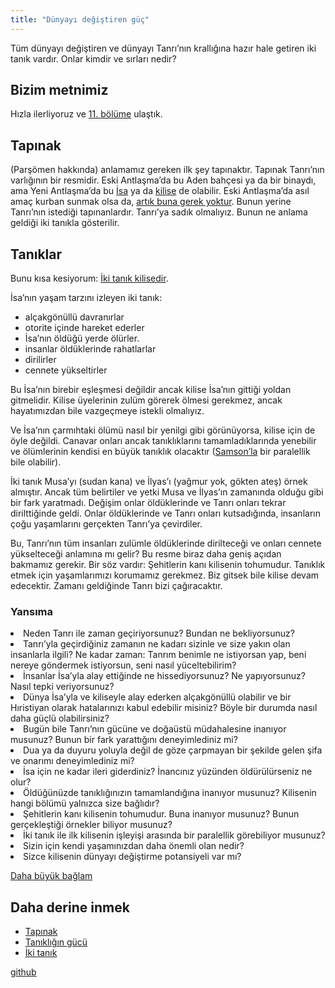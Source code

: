 ```yaml
---
title: "Dünyayı değiştiren güç"
---
```



Tüm dünyayı değiştiren ve dünyayı Tanrı’nın krallığına hazır hale getiren iki tanık vardır. Onlar kimdir ve sırları nedir?


## Bizim metnimiz

<a name="743a"></a>
Hızla ilerliyoruz ve [11. bölüme](https://www.bibleserver.com/TR/Vahiy11) ulaştık.


## Tapınak

<a name="381b"></a>
(Parşömen hakkında) anlamamız gereken ilk şey tapınaktır. Tapınak Tanrı’nın varlığının bir resmidir. Eski Antlaşma’da bu Aden bahçesi ya da bir binaydı, ama Yeni Antlaşma’da bu [İsa](https://www.bibleserver.com/TR/Yuhanna2%3A19-21) ya da [kilise](https://www.bibleserver.com/TR/1.Korintliler3%3A17) de olabilir. Eski Antlaşma’da asıl amaç kurban sunmak olsa da, [artık buna gerek yoktur](https://www.bibleserver.com/TR/%C4%B0braniler10%3A1-18). Bunun yerine Tanrı’nın istediği tapınanlardır. Tanrı’ya sadık olmalıyız. Bunun ne anlama geldiği iki tanıkla gösterilir.


## Tanıklar

<a name="2470"></a>
Bunu kısa kesiyorum: [İki tanık kilisedir](../../../content/witnesses/expl/the-two-witnesses/index.html).

İsa’nın yaşam tarzını izleyen iki tanık:

- alçakgönüllü davranırlar
- otorite içinde hareket ederler
- İsa’nın öldüğü yerde ölürler.
- insanlar öldüklerinde rahatlarlar
- dirilirler
- cennete yükseltirler


Bu İsa’nın birebir eşleşmesi değildir ancak kilise İsa’nın gittiği yoldan gitmelidir. Kilise üyelerinin zulüm görerek ölmesi gerekmez, ancak hayatımızdan bile vazgeçmeye istekli olmalıyız.

Ve İsa’nın çarmıhtaki ölümü nasıl bir yenilgi gibi görünüyorsa, kilise için de öyle değildi. Canavar onları ancak tanıklıklarını tamamladıklarında yenebilir ve ölümlerinin kendisi en büyük tanıklık olacaktır ([Samson’la](https://www.bibleserver.com/TR/Hakimler16%3A30) bir paralellik bile olabilir).

İki tanık Musa’yı (sudan kana) ve İlyas’ı (yağmur yok, gökten ateş) örnek almıştır. Ancak tüm belirtiler ve yetki Musa ve İlyas’ın zamanında olduğu gibi bir fark yaratmadı. Değişim onlar öldüklerinde ve Tanrı onları tekrar dirilttiğinde geldi. Onlar öldüklerinde ve Tanrı onları kutsadığında, insanların çoğu yaşamlarını gerçekten Tanrı’ya çevirdiler.

Bu, Tanrı’nın tüm insanları zulümle öldüklerinde dirilteceği ve onları cennete yükselteceği anlamına mı gelir? Bu resme biraz daha geniş açıdan bakmamız gerekir. Bir söz vardır: Şehitlerin kanı kilisenin tohumudur. Tanıklık etmek için yaşamlarımızı korumamız gerekmez. Biz gitsek bile kilise devam edecektir. Zamanı geldiğinde Tanrı bizi çağıracaktır.


### Yansıma

<a name="354c"></a>
<li id="c575">Neden Tanrı ile zaman geçiriyorsunuz? Bundan ne bekliyorsunuz?</li><li id="12e9">Tanrı’yla geçirdiğiniz zamanın ne kadarı sizinle ve size yakın olan insanlarla ilgili? Ne kadar zaman: Tanrım benimle ne istiyorsan yap, beni nereye göndermek istiyorsun, seni nasıl yüceltebilirim?</li><li id="b1d9">İnsanlar İsa’yla alay ettiğinde ne hissediyorsunuz? Ne yapıyorsunuz? Nasıl tepki veriyorsunuz?</li><li id="c00c">Dünya İsa’yla ve kiliseyle alay ederken alçakgönüllü olabilir ve bir Hıristiyan olarak hatalarınızı kabul edebilir misiniz? Böyle bir durumda nasıl daha güçlü olabilirsiniz?</li><li id="6d3e">Bugün bile Tanrı’nın gücüne ve doğaüstü müdahalesine inanıyor musunuz? Bunun bir fark yarattığını deneyimlediniz mi?</li><li id="da19">Dua ya da duyuru yoluyla değil de göze çarpmayan bir şekilde gelen şifa ve onarımı deneyimlediniz mi?</li><li id="9ea6">İsa için ne kadar ileri giderdiniz? İnancınız yüzünden öldürülürseniz ne olur?</li><li id="72d2">Öldüğünüzde tanıklığınızın tamamlandığına inanıyor musunuz? Kilisenin hangi bölümü yalnızca size bağlıdır?</li><li id="baa1">Şehitlerin kanı kilisenin tohumudur. Buna inanıyor musunuz? Bunun gerçekleştiği örnekler biliyor musunuz?</li><li id="ee76">İki tanık ile ilk kilisenin işleyişi arasında bir paralellik görebiliyor musunuz?</li><li id="5fa7">Sizin için kendi yaşamınızdan daha önemli olan nedir?</li><li id="e7ac">Sizce kilisenin dünyayı değiştirme potansiyeli var mı?</li>



[Daha büyük bağlam](../../../gen/index/appl/the-book-of-revelation/index.html)


## Daha derine inmek

<a name="4a52"></a>
- [Tapınak](../../../bible/keyword/expl/the-temple-and-the-presence-of-god/index.html)
- [Tanıklığın gücü](../../../topics/power/short/the-power-of-testimony/index.html)
- [İki tanık](../../../content/witnesses/expl/the-two-witnesses/index.html)







[github](https://github.com/revelation-today/revelation-today/blob/main/exampleSite/content/docs/content/witnesses/appl/the-force-that-changes-the-world.tr.md)
